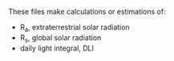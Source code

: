 These files make calculations or estimations of:

* R<sub>a</sub>, extraterrestrial solar radiation
* R<sub>s</sub>, global solar radiation
* daily light integral, DLI